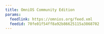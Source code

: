 ```yaml
---
title: OmniOS Community Edition
params:
  feedlink: https://omnios.org/feed.xml
  feedid: 70fe01f54ff8a92b86625115a3868702
---
```

